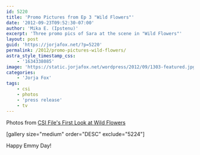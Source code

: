 ```yaml
---
id: 5220
title: 'Promo Pictures from Ep 3 "Wild Flowers"'
date: '2012-09-23T09:52:30-07:00'
author: 'Mika E. (Ipstenu)'
excerpt: 'Three promo pics of Sara at the scene in "Wild Flowers"'
layout: post
guid: 'https://jorjafox.net/?p=5220'
permalink: /2012/promo-pictures-wild-flowers/
astra_style_timestamp_css:
    - '1634338085'
image: 'https://static.jorjafox.net/wordpress/2012/09/1303-featured.jpg'
categories:
    - 'Jorja Fox'
tags:
    - csi
    - photos
    - 'press release'
    - tv
---
```


Photos from <a href="http://www.csifiles.com/content/2012/09/csi-first-look-wild-flowers/">CSI File's First Look at Wild Flowers</a>

[gallery size="medium" order="DESC" exclude="5224"]

Happy Emmy Day!
